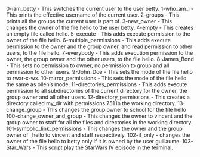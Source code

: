 0-iam_betty - This switches the current user to the user betty.
1-who_am_i - This prints the effective username of the current user.
2-groups - This prints all the groups the current user is part of.
3-new_owner - This changes the owner of the file hello to the user betty.
4-empty - This creates an empty file called hello.
5-execute - This adds execute permission to the owner of the file hello.
6-multiple_permissions - This adds execute permission to the owner and the group owner, and read permission to other users, to the file hello.
7-everybody - This adds execution permission to the owner, the group owner and the other users, to the file hello.
8-James_Bond - This sets no permission to owner, no permission to group and all permission to other users.
9-John_Doe - This sets the mode of the file hello to rwxr-x-wx.
10-mirror_permissions - This sets the mode of the file hello the same as olleh’s mode.
11-directories_permissions - This adds execute permission to all subdirectories of the current directory for the owner, the group owner and all other users.
12-directory_permissions - This creates a directory called my_dir with permissions 751 in the working directory.
13-change_group - This changes the group owner to school for the file hello
100-change_owner_and_group - This changes the owner to vincent and the group owner to staff for all the files and directories in the working directory.
101-symbolic_link_permissions - This changes the owner and the group owner of _hello to vincent and staff respectively.
102-if_only - changes the owner of the file hello to betty only if it is owned by the user guillaume.
103-Star_Wars - This script play the StarWars IV episode in the terminal.
